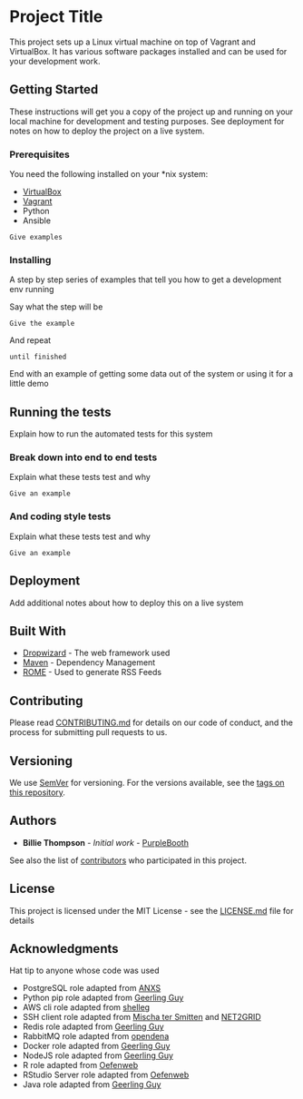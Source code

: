 # Project Title

This project sets up a Linux virtual machine on top of Vagrant and VirtualBox. It has various software packages 
installed and can be used for your development work.

## Getting Started

These instructions will get you a copy of the project up and running on your local machine for development and testing purposes. See deployment for notes on how to deploy the project on a live system.

### Prerequisites

You need the following installed on your *nix system:
* [VirtualBox](https://www.virtualbox.org)
* [Vagrant](https://www.vagrantup.com)
* Python
* Ansible

```
Give examples
```

### Installing

A step by step series of examples that tell you how to get a development env running

Say what the step will be

```
Give the example
```

And repeat

```
until finished
```

End with an example of getting some data out of the system or using it for a little demo

## Running the tests

Explain how to run the automated tests for this system

### Break down into end to end tests

Explain what these tests test and why

```
Give an example
```

### And coding style tests

Explain what these tests test and why

```
Give an example
```

## Deployment

Add additional notes about how to deploy this on a live system

## Built With

* [Dropwizard](http://www.dropwizard.io/1.0.2/docs/) - The web framework used
* [Maven](https://maven.apache.org/) - Dependency Management
* [ROME](https://rometools.github.io/rome/) - Used to generate RSS Feeds

## Contributing

Please read [CONTRIBUTING.md](https://gist.github.com/PurpleBooth/b24679402957c63ec426) for details on our code of conduct, and the process for submitting pull requests to us.

## Versioning

We use [SemVer](http://semver.org/) for versioning. For the versions available, see the [tags on this repository](https://github.com/your/project/tags). 

## Authors

* **Billie Thompson** - *Initial work* - [PurpleBooth](https://github.com/PurpleBooth)

See also the list of [contributors](https://github.com/your/project/contributors) who participated in this project.

## License

This project is licensed under the MIT License - see the [LICENSE.md](LICENSE.md) file for details

## Acknowledgments

Hat tip to anyone whose code was used

* PostgreSQL role adapted from [ANXS](https://github.com/ANXS/postgresql)
* Python pip role adapted from [Geerling Guy](https://github.com/geerlingguy/ansible-role-pip)
* AWS cli role adapted from [shelleg](https://galaxy.ansible.com/shelleg/aws_cli)
* SSH client role adapted from [Mischa ter Smitten](https://github.com/Oefenweb/ansible-ssh-client) and [NET2GRID](https://github.com/net2grid/ansible-ssh_keypair)
* Redis role adapted from [Geerling Guy](https://galaxy.ansible.com/geerlingguy/redis)
* RabbitMQ role adapted from [opendena](https://travis-ci.org/opendena/ansible-rabbitmq)
* Docker role adapted from [Geerling Guy](https://galaxy.ansible.com/geerlingguy/docker)
* NodeJS role adapted from [Geerling Guy](https://galaxy.ansible.com/geerlingguy/nodejs)
* R role adapted from [Oefenweb](https://galaxy.ansible.com/oefenweb/r)
* RStudio Server role adapted from [Oefenweb](https://galaxy.ansible.com/oefenweb/rstudio_server)
* Java role adapted from [Geerling Guy](https://galaxy.ansible.com/geerlingguy/java)
